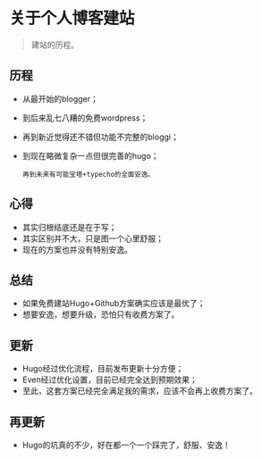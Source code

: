 
# 关于个人博客建站

> 建站的历程。

## 历程

* 从最开始的blogger；

* 到后来乱七八糟的免费wordpress；

* 再到新近觉得还不错但功能不完整的bloggi；

* 到现在略微复杂一点但很完善的hugo；

  `再到未来有可能宝塔+typecho的全面安逸。`

## 心得

* 其实归根结底还是在于写；
* 其实区别并不大，只是图一个心里舒服；
* 现在的方案也并没有特别安逸。

## 总结

* 如果免费建站Hugo+Github方案确实应该是最优了；
* 想要安逸，想要升级，恐怕只有收费方案了。

## 更新

* Hugo经过优化流程，目前发布更新十分方便；
* Even经过优化设置，目前已经完全达到预期效果；
* 至此，这套方案已经完全满足我的需求，应该不会再上收费方案了。

## 再更新

* Hugo的坑真的不少，好在都一个一个踩完了，舒服、安逸！